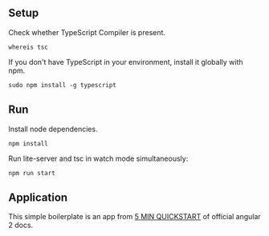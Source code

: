 ## Setup

Check whether TypeScript Compiler is present.

```whereis tsc```

If you don't have TypeScript in your environment, install it globally with npm.

```sudo npm install -g typescript```

## Run

Install node dependencies.

```npm install```

Run lite-server and tsc in watch mode simultaneously:
  
```npm run start```

## Application

This simple boilerplate is an app from [5 MIN QUICKSTART](https://angular.io/docs/ts/latest/quickstart.html) of official angular 2 docs.
